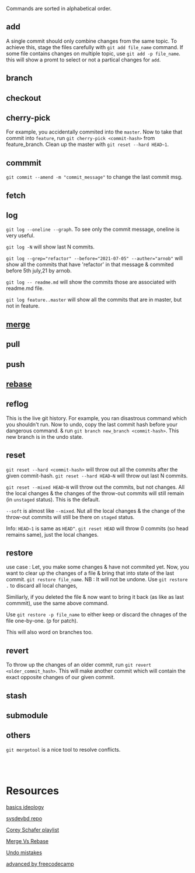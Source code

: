 Commands are sorted in alphabetical order.

## add
A single commit should only combine changes from the same topic.
To achieve this, stage the files carefully with `git add file_name` command.
If some file contains changes on multiple topic, use `git add -p file_name`. this will show a promt to select or not a partical changes for `add`.

## branch

## checkout

## cherry-pick
For example, you accidentally commited into the `master`. Now to take that commit into `feature`, run `git cherry-pick <commit-hash>` from feature_branch. 
Clean up the master with `git reset --hard HEAD~1`.

## commmit
`git commit --amend -m "commit_message"` to change the last commit msg.

## fetch

## log
`git log --oneline --graph`. To see only the commit message, oneline is very useful.

`git log -N` will show last N commits.

`git log --grep="refactor" --before="2021-07-05" --auther="arnob"` will show all the commits that have 'refactor' in that message & commited before 5th july,21 by arnob.

`git log -- readme.md` will show the commits those are associated with readme.md file.

`git log feature..master` will show all the commits that are in master, but not in feature.

## [merge](cmds/merge.md)

## pull

## push

## [rebase](cmds/rebase.md)


## reflog
This is the live git history. For example, you ran disastrous command which you shouldn't run. Now to undo, copy the last commit hash before your dangerous command. & run `git branch new_branch <commit-hash>`. This new branch is in the undo state. 

## reset
`git reset --hard <commit-hash>` will throw out all the commits after the given commit-hash.
`git reset --hard HEAD~N` will throw out last N commits.

`git reset --mixed HEAD~N` will throw out the commits, but not changes. All the local changes & the changes of the throw-out commits will still remain (in `unstaged` status). This is the default.

`--soft` is almost like `--mixed`. Nut all the local changes & the change of the throw-out commits will still be there on `staged` status.

Info: `HEAD~1` is same as `HEAD^`. `git reset HEAD` will throw 0 commits (so head remains same), just the local changes.

## restore
use case : Let, you make some changes & have not commited yet. Now, you want to clear up the changes of a file & bring that into state of the last commit. `git restore file_name`. NB : It will not be undone. Use `git restore .` to discard all local changes,

Similiarly, if you deleted the file & now want to bring it back (as like as last commmit), use the same above command.

Use `git restore -p file_name` to either keep or discard the chnages of the file one-by-one. (p for patch). 

This will also word on branches too.

## revert
To throw up the changes of an older commit, run `git revert <older_commit_hash>`. This will make another commit which will contain the exact opposite changes of our given commit.

## stash

## submodule

## others
`git mergetool` is a nice tool to resolve conflicts.



<br>
<br>

# Resources
[basics ideology](https://www.youtube.com/watch?v=Uszj_k0DGsg&ab_channel=freeCodeCamp.org)

[sysdevbd repo](https://github.com/sysdevbd/sysdevbd.github.io/tree/master/git)

[Corey Schafer playlist](https://www.youtube.com/playlist?list=PL-osiE80TeTuRUfjRe54Eea17-YfnOOAx)

[Merge Vs Rebase](https://www.youtube.com/watch?v=CRlGDDprdOQ&ab_channel=Academind)

[Undo mistakes](https://www.youtube.com/watch?v=lX9hsdsAeTk&ab_channel=freeCodeCamp.org)

[advanced by freecodecamp](https://www.youtube.com/watch?v=qsTthZi23VE&ab_channel=freeCodeCamp.org)
